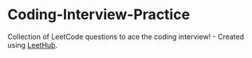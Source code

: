 # Coding-Interview-Practice
Collection of LeetCode questions to ace the coding interview! - Created using [LeetHub](https://github.com/QasimWani/LeetHub).
